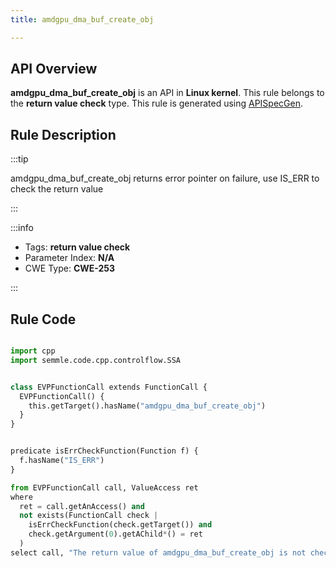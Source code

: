 ```yaml
---
title: amdgpu_dma_buf_create_obj

---
```



## API Overview
**amdgpu_dma_buf_create_obj** is an API in **Linux kernel**. This rule belongs to the **return value check** type. This rule is generated using [APISpecGen](../../tools/APISpecGen).
## Rule Description

:::tip

amdgpu_dma_buf_create_obj returns error pointer on failure, use IS_ERR to check the return value

:::

:::info

- Tags: **return value check**
- Parameter Index: **N/A**
- CWE Type: **CWE-253**

:::

## Rule Code
```python

import cpp
import semmle.code.cpp.controlflow.SSA


class EVPFunctionCall extends FunctionCall {
  EVPFunctionCall() {
    this.getTarget().hasName("amdgpu_dma_buf_create_obj")
  }
}


predicate isErrCheckFunction(Function f) {
  f.hasName("IS_ERR") 
}

from EVPFunctionCall call, ValueAccess ret
where
  ret = call.getAnAccess() and
  not exists(FunctionCall check |
    isErrCheckFunction(check.getTarget()) and
    check.getArgument(0).getAChild*() = ret
  )
select call, "The return value of amdgpu_dma_buf_create_obj is not checked with IS_ERR."
    
```